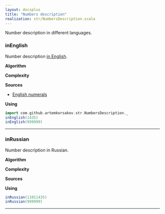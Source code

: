```yaml
---
layout: docsplus
title: "Numbers description"
realization: str/NumbersDescription.scala
---
```


Number description in different languages.

### inEnglish
Number description [in English](https://en.wikipedia.org/wiki/English_numerals).

**Algorithm**

**Complexity**
     
**Sources** 
- [English numerals](https://en.wikipedia.org/wiki/English_numerals)

**Using**
```scala mdoc
import com.github.artemkorsakov.str.NumbersDescription._
inEnglish(1435)
inEnglish(999999)
```

---

### inRussian
Number description in Russian.

**Algorithm**

**Complexity**
     
**Sources** 

**Using**
```scala mdoc:to-string
inRussian(11011435)
inRussian(999999)
```

---
